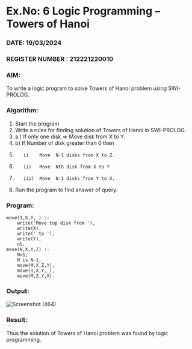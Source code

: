 # Ex.No: 6   Logic Programming – Towers of Hanoi    
### DATE:   19/03/2024                                                                         
### REGISTER NUMBER : 212221220010
### AIM: 
To  write  a logic program  to solve Towers of Hanoi problem  using SWI-PROLOG. 
### Algorithm:
1. Start the program
2.  Write a rules for finding solution of Towers of Hanoi in SWI-PROLOG.
3.  a )	If only one disk  => Move disk from X to Y.
4.  b)	If Number of disk greater than 0 then
5.        i)	Move  N-1 disks from X to Z.
6.        ii)	Move  Nth disk from X to Y
7.        iii)	Move  N-1 disks from Y to X.
8. Run the program  to find answer of  query.

### Program:

```
move(1,X,Y,_) :-  
    write('Move top disk from '), 
    write(X), 
    write(' to '), 
    write(Y), 
    nl. 
move(N,X,Y,Z) :- 
    N>1, 
    M is N-1, 
    move(M,X,Z,Y), 
    move(1,X,Y,_), 
    move(M,Z,Y,X).
``` 



### Output:

![Screenshot (464)](https://github.com/Dhivya-bharathi88/AI_Lab_2023-24/assets/128019999/4a9cb76d-8674-4f3a-aad2-af7a4061069a)




### Result:
Thus the solution of Towers of Hanoi problem was found by logic programming.
